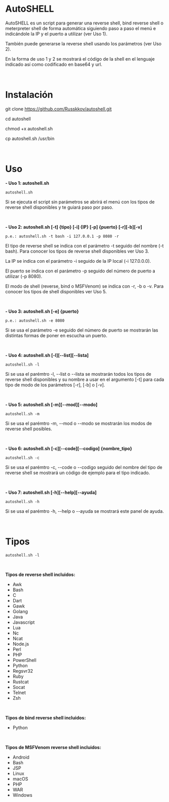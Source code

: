 # AutoSHELL

AutoSHELL es un script para generar una reverse shell, bind reverse shell o meterpreter shell de forma automática siguiendo paso a paso el menú e indicándole la IP y el puerto a utilizar (ver Uso 1).

También puede generarse la reverse shell usando los parámetros (ver Uso 2).

En la forma de uso 1 y 2 se mostrará el código de la shell en el lenguaje indicado así como codificado en base64 y url.

&nbsp;&nbsp;&nbsp;&nbsp;&nbsp;

# Instalación

git clone https://github.com/Russkkov/autoshell.git

cd autoshell

chmod +x autoshell.sh

cp autoshell.sh /usr/bin

&nbsp;&nbsp;&nbsp;&nbsp;&nbsp;

# Uso

**- Uso 1: autoshell.sh**

```
autoshell.sh
```
 Si se ejecuta el script sin parámetros se abrirá el menú con los tipos de reverse shell disponibles y te guiará paso por paso.

&nbsp;&nbsp;&nbsp;&nbsp;&nbsp;

**- Uso 2: autoshell.sh [-t] {tipo} [-i] {IP} [-p] {puerto} [-r][-b][-v]**
  
 ```
 p.e.: autoshell.sh -t bash -i 127.0.0.1 -p 8080 -r
 ```
 
El tipo de reverse shell se indica con el parámetro -t seguido del nombre (-t bash). Para conocer los tipos de reverse shell disponibles ver Uso 3.

La IP se indica con el parámetro -i seguido de la IP local (-i 127.0.0.0).

El puerto se indica con el parámetro -p seguido del número de puerto a utilizar (-p 8080).

El modo de shell (reverse, bind o MSFVenom) se indica con -r, -b o -v. Para conocer los tipos de shell disponibles ver Uso 5.

&nbsp;&nbsp;&nbsp;&nbsp;&nbsp;

**- Uso 3: autoshell.sh [-e] {puerto}**

```
p.e.: autoshell.sh -e 8080
```

Si se usa el parámetro -e seguido del número de puerto se mostrarán las distintas formas de poner en escucha un puerto.

&nbsp;&nbsp;&nbsp;&nbsp;&nbsp;

**- Uso 4: autoshell.sh [-l][--list][--lista]**

```
autoshell.sh -l
```

Si se usa el parémtro -l, --list o --lista se mostrarán todos los tipos de reverse shell disponibles y su nombre a usar en el argumento [-t] para cada tipo de modo de los parámetros [-r], [-b] o [-v].

&nbsp;&nbsp;&nbsp;&nbsp;&nbsp;

 **- Uso 5: autoshell.sh [-m][--mod][--modo]**
 
 ```
 autoshell.sh -m
 ```
	
Si se usa el parémtro -m, --mod o --modo se mostrarán los modos de reverse shell posibles.

&nbsp;&nbsp;&nbsp;&nbsp;&nbsp;

**- Uso 6: autoshell.sh [-c][--code][--codigo] {nombre_tipo}**

```
autoshell.sh -c
```

Si se usa el parémtro -c, --code o --codigo seguido del nombre del tipo de reverse shell se mostrará un código de ejemplo para el tipo indicado.

&nbsp;&nbsp;&nbsp;&nbsp;&nbsp;

**- Uso 7: autoshell.sh [-h][--help][--ayuda]**

```
autoshell.sh -h
```

Si se usa el parémtro -h, --help o --ayuda se mostrará este panel de ayuda.

&nbsp;&nbsp;&nbsp;&nbsp;&nbsp;

 # Tipos
 
 ```
 autoshell.sh -l
 ```

&nbsp;&nbsp;&nbsp;&nbsp;&nbsp;

**Tipos de reverse shell incluidos:**

- Awk
- Bash
- C
- Dart
- Gawk
- Golang
- Java
- Javascript
- Lua
- Nc
- Ncat
- Node.js
- Perl
- PHP
- PowerShell
- Python
- Regsvr32
- Ruby
- Rustcat
- Socat 
- Telnet
- Zsh

&nbsp;&nbsp;&nbsp;&nbsp;&nbsp;

 **Tipos de bind reverse shell incluidos:**
 
- Python

&nbsp;&nbsp;&nbsp;&nbsp;&nbsp;

 **Tipos de MSFVenom reverse shell incluidos:**
 
- Android
- Bash
- JSP
- Linux
- macOS
- PHP
- WAR
- Windows

